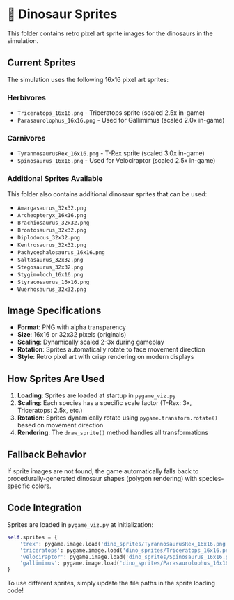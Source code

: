 # 🦕 Dinosaur Sprites

This folder contains retro pixel art sprite images for the dinosaurs in the simulation.

## Current Sprites

The simulation uses the following 16x16 pixel art sprites:

### Herbivores
- `Triceratops_16x16.png` - Triceratops sprite (scaled 2.5x in-game)
- `Parasaurolophus_16x16.png` - Used for Gallimimus (scaled 2.0x in-game)

### Carnivores
- `TyrannosaurusRex_16x16.png` - T-Rex sprite (scaled 3.0x in-game)
- `Spinosaurus_16x16.png` - Used for Velociraptor (scaled 2.5x in-game)

### Additional Sprites Available
This folder also contains additional dinosaur sprites that can be used:
- `Amargasaurus_32x32.png`
- `Archeopteryx_16x16.png`
- `Brachiosaurus_32x32.png`
- `Brontosaurus_32x32.png`
- `Diplodocus_32x32.png`
- `Kentrosaurus_32x32.png`
- `Pachycephalosaurus_16x16.png`
- `Saltasaurus_32x32.png`
- `Stegosaurus_32x32.png`
- `Stygimoloch_16x16.png`
- `Styracosaurus_16x16.png`
- `Wuerhosaurus_32x32.png`

## Image Specifications

- **Format**: PNG with alpha transparency
- **Size**: 16x16 or 32x32 pixels (originals)
- **Scaling**: Dynamically scaled 2-3x during gameplay
- **Rotation**: Sprites automatically rotate to face movement direction
- **Style**: Retro pixel art with crisp rendering on modern displays

## How Sprites Are Used

1. **Loading**: Sprites are loaded at startup in `pygame_viz.py`
2. **Scaling**: Each species has a specific scale factor (T-Rex: 3x, Triceratops: 2.5x, etc.)
3. **Rotation**: Sprites dynamically rotate using `pygame.transform.rotate()` based on movement direction
4. **Rendering**: The `draw_sprite()` method handles all transformations

## Fallback Behavior

If sprite images are not found, the game automatically falls back to procedurally-generated dinosaur shapes (polygon rendering) with species-specific colors.

## Code Integration

Sprites are loaded in `pygame_viz.py` at initialization:

```python
self.sprites = {
    'trex': pygame.image.load('dino_sprites/TyrannosaurusRex_16x16.png').convert_alpha(),
    'triceratops': pygame.image.load('dino_sprites/Triceratops_16x16.png').convert_alpha(),
    'velociraptor': pygame.image.load('dino_sprites/Spinosaurus_16x16.png').convert_alpha(),
    'gallimimus': pygame.image.load('dino_sprites/Parasaurolophus_16x16.png').convert_alpha(),
}
```

To use different sprites, simply update the file paths in the sprite loading code!
